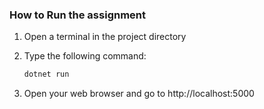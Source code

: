 ### How to Run the assignment

1. Open a terminal in the project directory
2. Type the following command:

   ```sh
   dotnet run

3. Open your web browser and go to http://localhost:5000
